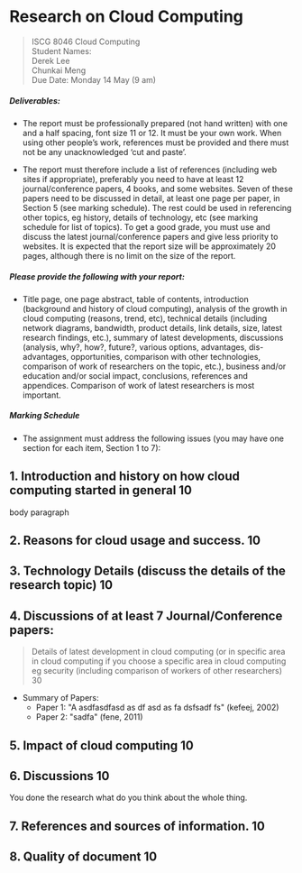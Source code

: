 # Research on Cloud Computing
> ISCG 8046 Cloud Computing  
> Student Names:  
> Derek Lee  
> Chunkai Meng  
> Due Date: Monday 14 May (9 am)

##### Deliverables:
+ The report must be professionally prepared (not hand written) with one and a half spacing, font size 11 or 12.  It must be your own work. When using other people’s work, references must be provided and there must not be any unacknowledged ‘cut and paste’.   

+ The report must therefore include a list of references (including web sites if appropriate), preferably you need to have at least 12 journal/conference papers, 4 books, and some websites. Seven of these papers need to be discussed in detail, at least one page per paper,  in Section 5 (see marking schedule). The rest could be used in referencing other topics, eg history,  details of technology, etc (see marking schedule for list of topics). To get a good grade, you must use and discuss the latest journal/conference papers and give less priority to websites. It is expected that the report size will be approximately 20 pages, although there is no limit on the size of the report.  

##### Please provide the following with your report:
+ Title page, one page abstract, table of contents, introduction (background and history of cloud computing), analysis of the growth in cloud computing (reasons, trend, etc), technical details (including network diagrams, bandwidth, product details, link details, size, latest research findings, etc.), summary of latest developments, discussions (analysis, why?, how?, future?, various options, advantages, dis-advantages, opportunities, comparison with other technologies, comparison of work of researchers on the topic, etc.), business and/or education and/or social impact, conclusions, references and appendices.  Comparison of work of latest researchers is most important.  


##### Marking Schedule
- The assignment must address the following issues (you may have one section for each item, Section 1 to 7):


## 1.	Introduction and history on how cloud computing started in general 10  
body paragraph  



## 2. 	Reasons for cloud usage and success. 10




## 3.	Technology Details (discuss the details of the research topic) 10




## 4.	Discussions of at least 7 Journal/Conference papers:
> Details of latest development in cloud computing (or in specific area in cloud computing if you choose a specific area in cloud computing eg security (including comparison of workers of other researchers) 30
+ Summary of Papers:
  - Paper 1: "A asdfasdfasd as df asd as fa dsfsadf  fs" (kefeej, 2002)
  - Paper 2: "sadfa" (fene, 2011)



## 5.    Impact of cloud computing 10




## 6.    Discussions 10
You done the research what do you think about the whole thing.



## 7.    References and sources of information. 10



## 8.    Quality of document 10
